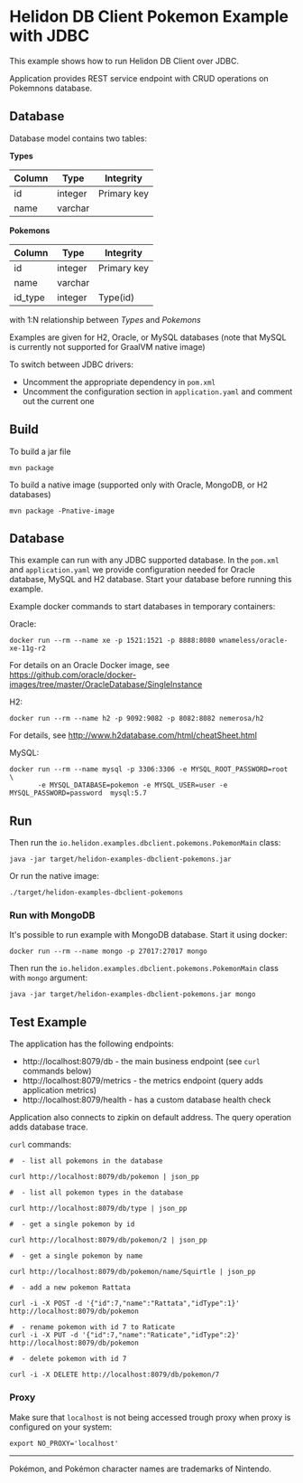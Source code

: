 # Helidon DB Client Pokemon Example with JDBC

This example shows how to run Helidon DB Client over JDBC.

Application provides REST service endpoint with CRUD operations on Pokemnons
database.

## Database

Database model contains two tables:

**Types**

| Column | Type    | Integrity   |
|--------|---------|-------------|
| id     | integer | Primary key |
| name   | varchar | &nbsp;      |

**Pokemons**

| Column  | Type    | Integrity   |
|---------|---------|-------------|
| id      | integer | Primary key |
| name    | varchar | &nbsp;      |
| id_type | integer | Type(id)    |

with 1:N relationship between *Types* and *Pokemons*

Examples are given for H2, Oracle, or MySQL databases (note that MySQL is currently not supported for GraalVM native image)

To switch between JDBC drivers:

- Uncomment the appropriate dependency in `pom.xml`
- Uncomment the configuration section in `application.yaml` and comment out the current one

## Build

To build a jar file
```shell
mvn package
```

To build a native image (supported only with Oracle, MongoDB, or H2 databases)
```shell
mvn package -Pnative-image
```

## Database
This example can run with any JDBC supported database.
In the `pom.xml` and `application.yaml` we provide configuration needed for Oracle database, MySQL and H2 database.
Start your database before running this example.

Example docker commands to start databases in temporary containers: 

Oracle:
```shell
docker run --rm --name xe -p 1521:1521 -p 8888:8080 wnameless/oracle-xe-11g-r2
```
For details on an Oracle Docker image, see https://github.com/oracle/docker-images/tree/master/OracleDatabase/SingleInstance

H2:
```shell
docker run --rm --name h2 -p 9092:9082 -p 8082:8082 nemerosa/h2
```
For details, see http://www.h2database.com/html/cheatSheet.html

MySQL:
```shell
docker run --rm --name mysql -p 3306:3306 -e MYSQL_ROOT_PASSWORD=root \
       -e MYSQL_DATABASE=pokemon -e MYSQL_USER=user -e MYSQL_PASSWORD=password  mysql:5.7
```


## Run

Then run the `io.helidon.examples.dbclient.pokemons.PokemonMain` class:
```shell
java -jar target/helidon-examples-dbclient-pokemons.jar
```

Or run the native image:
```shell
./target/helidon-examples-dbclient-pokemons
```

### Run with MongoDB

It's possible to run example with MongoDB database. Start it using docker:
```shell
docker run --rm --name mongo -p 27017:27017 mongo
```

Then run the `io.helidon.examples.dbclient.pokemons.PokemonMain` class with `mongo` argument:
```shell
java -jar target/helidon-examples-dbclient-pokemons.jar mongo
```

## Test Example

The application has the following endpoints:

- http://localhost:8079/db - the main business endpoint (see `curl` commands below)
- http://localhost:8079/metrics - the metrics endpoint (query adds application metrics)
- http://localhost:8079/health - has a custom database health check

Application also connects to zipkin on default address.
The query operation adds database trace.

`curl` commands:

```shell
#  - list all pokemons in the database

curl http://localhost:8079/db/pokemon | json_pp
```
```shell
#  - list all pokemon types in the database

curl http://localhost:8079/db/type | json_pp
```
```shell
#  - get a single pokemon by id

curl http://localhost:8079/db/pokemon/2 | json_pp
```
```shell
#  - get a single pokemon by name

curl http://localhost:8079/db/pokemon/name/Squirtle | json_pp
```
```shell
#  - add a new pokemon Rattata

curl -i -X POST -d '{"id":7,"name":"Rattata","idType":1}' http://localhost:8079/db/pokemon
```
```shell
#  - rename pokemon with id 7 to Raticate
curl -i -X PUT -d '{"id":7,"name":"Raticate","idType":2}' http://localhost:8079/db/pokemon
```
```shell
#  - delete pokemon with id 7

curl -i -X DELETE http://localhost:8079/db/pokemon/7
```

### Proxy

Make sure that `localhost` is not being accessed trough proxy when proxy is configured on your system:
```shell
export NO_PROXY='localhost'
```

---

Pokémon, and Pokémon character names are trademarks of Nintendo.
